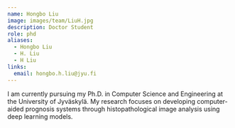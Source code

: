 ```yaml
---
name: Hongbo Liu
image: images/team/LiuH.jpg
description: Doctor Student
role: phd
aliases:
  - Hongbo Liu
  - H. Liu
  - H Liu
links:
  email: hongbo.h.liu@jyu.fi
---
```


I am currently pursuing my Ph.D. in Computer Science and Engineering at the University of Jyväskylä. My research focuses on developing computer-aided prognosis systems through histopathological image analysis using deep learning models.
